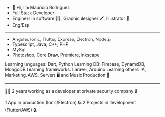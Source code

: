 - 👋 Hi, I’m Mauricio Rodriguez
- Full Stack Developer 
- Engineer in software 👨‍💻, Graphic designer 🖊️, Illustrator 📓
- Eng/Esp
------------------------------------------------------------------
- Angular, Ionic, Flutter, Express, Electron, Node.js
- Typescript, Java, C++, PHP
- MySql
- Photoshop, Core Draw, Premiere, Inkscape

Learning languages: Dart, Python
Learning DB: Firebase, DynamoDB, MongoDB
Learning frameworks: Laravel, Arduino
Learning others: IA, Marketing, AWS, Servers 🖥 and Music Production 🎹

------------------------------------------------------------------
👨‍💼 2 years working as a developer at private security company 🔒.

1 App in production (Ionic/Electron) 🔒.
2 Projects in development (Flutter/AWS) 🔒.
<!---
dragonnmau/dragonnmau is a ✨ special ✨ repository because its `README.md` (this file) appears on your GitHub profile.
You can click the Preview link to take a look at your changes.
--->
